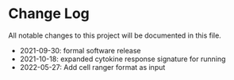 # Change Log
All notable changes to this project will be documented in this file.  

- 2021-09-30: formal software release  
- 2021-10-18: expanded cytokine response signature for running  
- 2022-05-27: Add cell ranger format as input  
